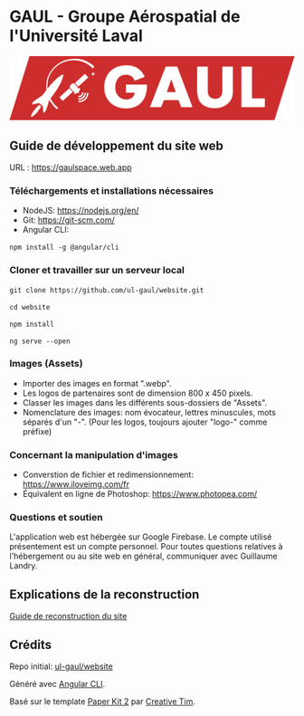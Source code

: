 # GAUL - Groupe Aérospatial de l'Université Laval

![GAUL Banner](src/assets/img/page-home/logo-full.webp)


## Guide de développement du site web

URL : https://gaulspace.web.app

### Téléchargements et installations nécessaires
* NodeJS: https://nodejs.org/en/
* Git: https://git-scm.com/
* Angular CLI: 
```
npm install -g @angular/cli
```

### Cloner et travailler sur un serveur local
```
git clone https://github.com/ul-gaul/website.git
```
```
cd website
```
```
npm install
```
```
ng serve --open
```

### Images (Assets)
* Importer des images en format ".webp".
* Les logos de partenaires sont de dimension 800 x 450 pixels.
* Classer les images dans les différents sous-dossiers de "Assets".
* Nomenclature des images: nom évocateur, lettres minuscules, mots séparés d'un "-". (Pour les logos, toujours ajouter "logo-" comme préfixe)

### Concernant la manipulation d'images
* Converstion de fichier et redimensionnement: https://www.iloveimg.com/fr
* Équivalent en ligne de Photoshop: https://www.photopea.com/

### Questions et soutien
L'application web est hébergée sur Google Firebase. Le compte utilisé présentement est un compte personnel.
Pour toutes questions relatives à l'hébergement ou au site web en général, communiquer avec Guillaume Landry.


## Explications de la reconstruction
[Guide de reconstruction du site](REBUILD.md)


## Crédits
Repo initial: [ul-gaul/website](https://github.com/ul-gaul/website)

Généré avec [Angular CLI](https://github.com/angular/angular-cli).

Basé sur le template [Paper Kit 2](https://www.creative-tim.com/product/paper-kit-2-angular) par [Creative Tim](https://www.creative-tim.com/).
